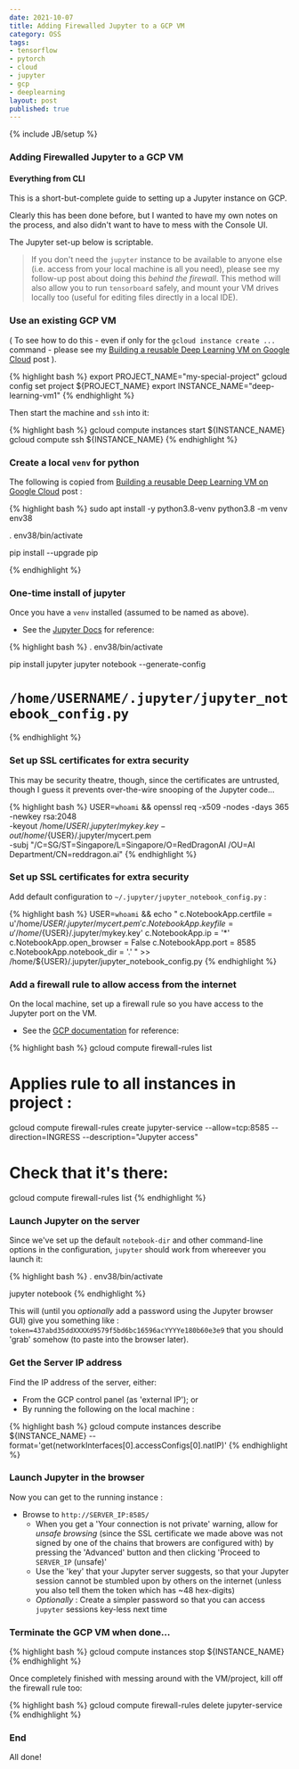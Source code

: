 ```yaml
---
date: 2021-10-07
title: Adding Firewalled Jupyter to a GCP VM 
category: OSS
tags:
- tensorflow
- pytorch
- cloud
- jupyter
- gcp
- deeplearning
layout: post
published: true
---
```

{% include JB/setup %}

### Adding Firewalled Jupyter to a GCP VM
####  Everything from CLI

This is a short-but-complete guide to setting up a Jupyter instance on GCP.  

Clearly this has been done before, but I wanted to have my own notes on the process, and
also didn't want to have to mess with the Console UI.

The Jupyter set-up below is scriptable.

>   If you don't need the `jupyter` instance to be available to anyone else (i.e. access from your local
>   machine is all you need), please see my follow-up post about doing this _behind the firewall_.  This
>   method will also allow you to run `tensorboard` safely, and mount your VM drives locally too (useful
>   for editing files directly in a local IDE).


### Use an existing GCP VM

( To see how to do this - even if only for the `gcloud instance create ...` command - please see my
[Building a reusable Deep Learning VM on Google Cloud](/oss/2021/10/05/gcp-deep-learning-machine-everything) post ).

{% highlight bash %}
export PROJECT_NAME="my-special-project"
gcloud config set project ${PROJECT_NAME}
export INSTANCE_NAME="deep-learning-vm1"
{% endhighlight %}

Then start the machine and `ssh` into it:

{% highlight bash %}
gcloud compute instances start ${INSTANCE_NAME}
gcloud compute ssh ${INSTANCE_NAME}
{% endhighlight %}


### Create a local `venv` for python

The following is copied from [Building a reusable Deep Learning VM on Google Cloud](/oss/2021/10/05/gcp-deep-learning-machine-everything) post :

{% highlight bash %}
sudo apt install -y python3.8-venv
python3.8 -m venv env38 

. env38/bin/activate

pip install --upgrade pip

{% endhighlight %}



### One-time install of jupyter

Once you have a `venv` installed (assumed to be named as above).

*  See the [Jupyter Docs](https://jupyter-notebook.readthedocs.io/en/stable/public_server.html#running-a-public-notebook-server) for reference:

{% highlight bash %}
. env38/bin/activate

pip install jupyter
jupyter notebook --generate-config
#  `/home/USERNAME/.jupyter/jupyter_notebook_config.py`
{% endhighlight %}


### Set up SSL certificates for extra security

This may be security theatre, though, since the certificates are untrusted, though
I guess it prevents over-the-wire snooping of the Jupyter code...

   
{% highlight bash %}
USER=`whoami` && openssl req -x509 -nodes -days 365 -newkey rsa:2048 \
   -keyout /home/${USER}/.jupyter/mykey.key -out /home/${USER}/.jupyter/mycert.pem \
   -subj "/C=SG/ST=Singapore/L=Singapore/O=RedDragonAI /OU=AI Department/CN=reddragon.ai"
{% endhighlight %}


### Set up SSL certificates for extra security

Add default configuration to `~/.jupyter/jupyter_notebook_config.py` :

{% highlight bash %}
USER=`whoami` && echo "
c.NotebookApp.certfile = u'/home/${USER}/.jupyter/mycert.pem'
c.NotebookApp.keyfile  = u'/home/${USER}/.jupyter/mykey.key'
c.NotebookApp.ip = '*'
c.NotebookApp.open_browser = False
c.NotebookApp.port = 8585
c.NotebookApp.notebook_dir = '.'
   " >> /home/${USER}/.jupyter/jupyter_notebook_config.py
{% endhighlight %}
  

### Add a firewall rule to allow access from the internet

On the local machine, set up a firewall rule so you have access to the Jupyter port on the VM.

* See the [GCP documentation](https://cloud.google.com/sdk/gcloud/reference/compute/firewall-rules/create) for reference:

{% highlight bash %}
gcloud compute firewall-rules list

# Applies rule to all instances in project :
gcloud compute firewall-rules create jupyter-service --allow=tcp:8585 --direction=INGRESS --description="Jupyter access"

# Check that it's there:
gcloud compute firewall-rules list
{% endhighlight %}


### Launch Jupyter on the server

Since we've set up the default `notebook-dir` and other command-line options in the configuration, 
`jupyter` should work from whereever you launch it:

{% highlight bash %}
. env38/bin/activate

jupyter notebook
{% endhighlight %}

This will (until you _optionally_ add a password using the Jupyter browser GUI) give you
something like : `token=437abd35ddXXXXd9579f5bd6bc16596acYYYYe180b60e3e9` that you should 'grab' somehow (to paste into the browser later).


### Get the Server IP address

Find the IP address of the server, either:

* From the GCP control panel (as 'external IP'); or
* By running the following on the local machine :

{% highlight bash %}
gcloud compute instances describe ${INSTANCE_NAME} --format='get(networkInterfaces[0].accessConfigs[0].natIP)'
{% endhighlight %}


### Launch Jupyter in the browser

Now you can get to the running instance : 

* Browse to `http://SERVER_IP:8585/` 
  + When you get a 'Your connection is not private' warning, 
    allow for _unsafe browsing_ (since the SSL certificate we made above was not signed by
    one of the chains that browers are configured with)
    by pressing the 'Advanced' button and then clicking 'Proceed to `SERVER_IP` (unsafe)'
  + Use the 'key' that your Jupyter server suggests, so that your Jupyter session cannot be stumbled upon by 
    others on the internet (unless you also tell them the token which has ~48 hex-digits)
  + _Optionally_ : Create a simpler password so that you can access `jupyter` sessions key-less next time


### Terminate the GCP VM when done...

{% highlight bash %}
gcloud compute instances stop ${INSTANCE_NAME}
{% endhighlight %}


Once completely finished with messing around with the VM/project, kill off the firewall rule too:

{% highlight bash %}
gcloud compute firewall-rules delete jupyter-service
{% endhighlight %}


### End

All done!



